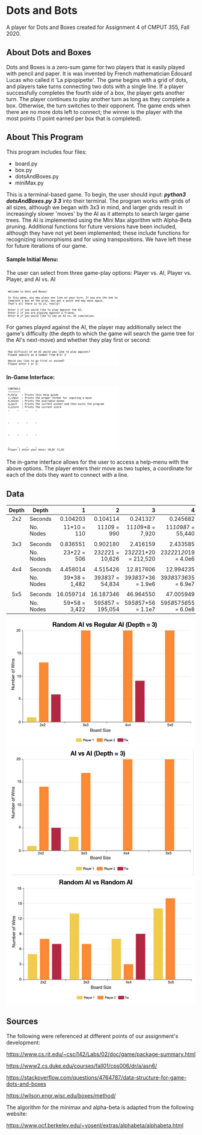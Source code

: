 # Dots and Bots

A player for Dots and Boxes created for Assignment 4 of CMPUT 355, Fall 2020. 

## About Dots and Boxes

Dots and Boxes is a zero-sum game for two players that is easily played with pencil and paper. It is was invented by French mathematician Édouard Lucas who called it 'La pipopipette'. The game begins with a grid of dots, and players take turns connecting two dots with a single line. If a player successfully completes the fourth side of a box, the player gets another turn. The player continues to play another turn as long as they complete a box. Otherwise, the turn switches to their opponent. The game ends when there are no more dots left to connect; the winner is the player with the most points (1 point earned per box that is completed). 

## About This Program

This program includes four files:

- board.py
- box.py
- dotsAndBoxes.py
- miniMax.py

This is a terminal-based game. To begin, the user should input: ***python3 dotsAndBoxes.py 3 3*** into their terminal. The program works with grids of all sizes, although we began with 3x3 in mind, and larger grids result in increasingly slower 'moves' by the AI as it attempts to search larger game trees. The AI is implemented using the Mini Max algorithm with Alpha-Beta pruning. Additional functions for future versions have been included, although they have not yet been implemented; these include functions for recognizing isomorphisms and for using transpositions. We have left these for future iterations of our game.

#### **Sample Initial Menu:**

The user can select from three game-play options: Player vs. AI, Player vs. Player, and AI vs. AI

<img src="https://github.com/christopher-M-Wood/CMPUT355-Assignment4/blob/master/RMimg1.png" alt="RMimg1" style="zoom:50%;" />





For games played against the AI, the player may additionally select the game's difficulty (the depth to which the game will search the game tree for the AI's next-move) and whether they play first or second:

<img src="https://github.com/christopher-M-Wood/CMPUT355-Assignment4/blob/master/RMimg2.png" alt="RMimg2" style="zoom:50%;" />



#### **In-Game Interface:**

<img src="https://github.com/christopher-M-Wood/CMPUT355-Assignment4/blob/master/RMimg3.png" alt="RMimg3" style="zoom:50%;"/>

The in-game interface allows for the user to access a help-menu with the above options. The player enters their move as two tuples, a coordinate for each of the dots they want to connect with a line.

## Data
| Depth | Depth      |               1 |                   2 |                      3 |                        4 |                           5 |
|:-----:|------------|----------------:|--------------------:|-----------------------:|-------------------------:|----------------------------:|
| 2x2   | Seconds    |        0.104203 |            0.104114 |               0.241327 |                 0.245682 |                    1.023649 |
|       |  No. Nodes |     11*10 = 110 |       11*10*9 = 990 |      11*10*9*8 = 7,920 |     11*10*9*8*7 = 55,440 |     11*10*9*8*7*6 = 332,640 |
|       |            |                 |                     |                        |                          |                             |
| 3x3   | Seconds    |        0.836551 |            0.902180 |               2.416159 |                 2.433585 |                   21.347394 |
|       |  No. Nodes |     23*22 = 506 |  23*22*21 = 10,626  |  23*22*21*20 = 212,520 |  23*22*21*20*19 =  4.0e6 |   23*22*21*20*19*18 = 7.2e7 |
|       |            |                 |                     |                        |                          |                             |
| 4x4   | Seconds    |        4.458014 |            4.515426 |              12.817606 |                12.994235 |                  180.560134 |
|       |  No. Nodes |  39*38 =  1,482 |   39*38*37 = 54,834 |    39*38*37*36 = 1.9e6 |   39*38*37*36*35 = 6.9e7 |   39*38*37*36*35*34 = 2.3e9 |
|       |            |                 |                     |                        |                          |                             |
| 5x5   | Seconds    |       16.059714 |           16.187346 |              46.964550 |                47.005949 |                      ------ |
|       |  No. Nodes |   59*58 = 3,422 |  59*58*57 = 195,054 |   59*58*57*56 = 1.1e7  |   59*58*57*56*55 = 6.0e8 |  59*58*57*56*55*54 = 3.2e10 |

<p align="center">
  <img width="520" height="339" src="https://github.com/christopher-M-Wood/CMPUT355-Assignment4/blob/master/Graph1.jpg">
  <img width="520" height="339" src="https://github.com/christopher-M-Wood/CMPUT355-Assignment4/blob/master/Graph2.jpg">
  <img width="520" height="339" src="https://github.com/christopher-M-Wood/CMPUT355-Assignment4/blob/master/Graph3.jpg">
</p>

## Sources

The following were referenced at different points of our assignment's development:

https://www.cs.rit.edu/~csci142/Labs/02/doc/game/package-summary.html

https://www2.cs.duke.edu/courses/fall01/cps006/dr/a/asn6/

https://stackoverflow.com/questions/4764787/data-structure-for-game-dots-and-boxes

https://wilson.engr.wisc.edu/boxes/method/

 The algorithm for the minimax and alpha-beta is adapted from the following website:

https://www.ocf.berkeley.edu/~yosenl/extras/alphabeta/alphabeta.html
